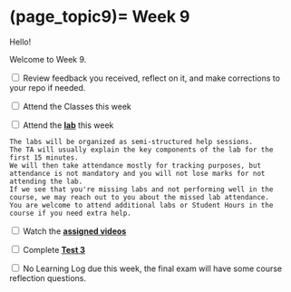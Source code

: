 (page_topic9)=
Week 9
=======================

Hello!

Welcome to Week 9.

<label><input type="checkbox" id="week09_task1" class="box"> Review feedback you received, reflect on it, and make corrections to your repo if needed. </input></label>

<label><input type="checkbox" id="week09_task2" class="box"> Attend the Classes this week </input></label>


<label><input type="checkbox" id="week09_task3" class="box"> Attend the **[lab](./lab/README.md)** this week</input></label>

```{tip}
The labs will be organized as semi-structured help sessions.
The TA will usually explain the key components of the lab for the first 15 minutes.
We will then take attendance mostly for tracking purposes, but attendance is not mandatory and you will not lose marks for not attending the lab.
If we see that you're missing labs and not performing well in the course, we may reach out to you about the missed lab attendance.
You are welcome to attend additional labs or Student Hours in the course if you need extra help.
```
<label><input type="checkbox" id="week09_task4" class="box"> Watch the **[assigned videos](./videos.md)**</input></label>

<label><input type="checkbox" id="week09_task5" class="box"> Complete **[Test 3](./test.md)**</input></label>

<label><input type="checkbox" id="week09_task6" class="box"> No Learning Log due this week, the final exam will have some course reflection questions.</input></label>